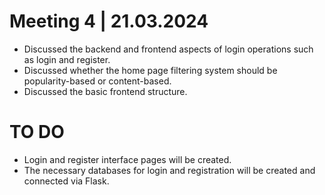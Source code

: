 # Meeting 4 | 21.03.2024
* Discussed the backend and frontend aspects of login operations such as login and register.
* Discussed whether the home page filtering system should be popularity-based or content-based.
* Discussed the basic frontend structure.

# TO DO
* Login and register interface pages will be created.
* The necessary databases for login and registration will be created and connected via Flask.
